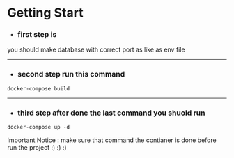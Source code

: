 # Getting Start

* ### first step is 
you should make database with correct port as like as env file
___
* ### second step run this command
```
docker-compose build
```
___
* ### third step after done the last command  you shuold run 
```
docker-compose up -d
```
Important Notice : make sure that command the contianer is done before run the project :) :) :)
 


 
